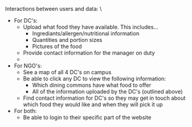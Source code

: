 Interactions between users and data: \
* For DC's:
    * Upload what food they have available. This includes...
        * Ingrediants/allergen/nutritional information
        * Quantities and portion sizes
        * Pictures of the food
    * Provide contact information for the manager on duty
    * 
* For NGO's:
    * See a map of all 4 DC's on campus
    * Be able to click any DC to view the following information:
        * Which dining commons have what food to offer
        * All of the information uploaded by the DC's (outlined above)
    * Find contact information for DC's so they may get in touch about which food they would like and when they will pick it up
* For both:
    * Be able to login to their specific part of the website